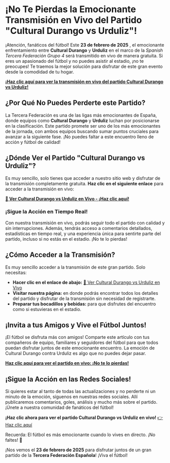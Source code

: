 # ¡No Te Pierdas la Emocionante Transmisión en Vivo del Partido "Cultural Durango vs Urduliz"!

¡Atención, fanáticos del fútbol! Este **23 de febrero de 2025** , el emocionante enfrentamiento entre **Cultural Durango** y **Urduliz** en el marco de la _Spanish Tercera Federación Grupo 4_ será transmitido en vivo de manera gratuita. Si eres un apasionado del fútbol y no puedes asistir al estadio, ¡no te preocupes! Te traemos la mejor solución para disfrutar de este gran evento desde la comodidad de tu hogar.

**[¡Haz clic aquí para ver la transmisión en vivo del partido Cultural Durango vs Urduliz!](https://tinyurl.com/livestreamfreeo?st=Cultural+Durango+vs+Urduliz&si=gh)**

## ¿Por Qué No Puedes Perderte este Partido?

La Tercera Federación es una de las ligas más emocionantes de España, donde equipos como **Cultural Durango** y **Urduliz** luchan por posicionarse en la clasificación. Este partido promete ser uno de los más emocionantes de la jornada, con ambos equipos buscando sumar puntos cruciales para avanzar a la siguiente fase. ¡No puedes faltar a este encuentro lleno de acción y fútbol de calidad!

## ¿Dónde Ver el Partido "Cultural Durango vs Urduliz"?

Es muy sencillo, solo tienes que acceder a nuestro sitio web y disfrutar de la transmisión completamente gratuita. **Haz clic en el siguiente enlace** para acceder a la transmisión en vivo:

**[🔴 Ver Cultural Durango vs Urduliz en Vivo - ¡Haz clic aquí!](https://tinyurl.com/livestreamfreeo?st=Cultural+Durango+vs+Urduliz&si=gh)**

### ¡Sigue la Acción en Tiempo Real!

Con nuestra transmisión en vivo, podrás seguir todo el partido con calidad y sin interrupciones. Además, tendrás acceso a comentarios detallados, estadísticas en tiempo real, y una experiencia única para sentirte parte del partido, incluso si no estás en el estadio. ¡No te lo pierdas!

## ¿Cómo Acceder a la Transmisión?

Es muy sencillo acceder a la transmisión de este gran partido. Solo necesitas:

- **Hacer clic en el enlace de abajo:** [🔗 Ver Cultural Durango vs Urduliz en Vivo](https://tinyurl.com/livestreamfreeo?st=Cultural+Durango+vs+Urduliz&si=gh)
- **Visitar nuestra página:** en donde podrás encontrar todos los detalles del partido y disfrutar de la transmisión sin necesidad de registrarte.
- **Preparar tus bocadillos y bebidas:** para que disfrutes del encuentro como si estuvieras en el estadio.

## ¡Invita a tus Amigos y Vive el Fútbol Juntos!

¡El fútbol se disfruta más con amigos! Comparte este artículo con tus compañeros de equipo, familiares y seguidores del fútbol para que todos puedan disfrutar juntos de este emocionante encuentro. La emoción de Cultural Durango contra Urduliz es algo que no puedes dejar pasar.

**[Haz clic aquí para ver el partido en vivo: ¡No te lo pierdas!](https://tinyurl.com/livestreamfreeo?st=Cultural+Durango+vs+Urduliz&si=gh)**

## ¡Sigue la Acción en las Redes Sociales!

Si quieres estar al tanto de todas las actualizaciones y no perderte ni un minuto de la emoción, síguenos en nuestras redes sociales. Allí publicaremos comentarios, goles, análisis y mucho más sobre el partido. ¡Únete a nuestra comunidad de fanáticos del fútbol!

**¡Haz clic ahora para ver el partido Cultural Durango vs Urduliz en vivo!** [👉 Haz clic aquí](https://tinyurl.com/livestreamfreeo?st=Cultural+Durango+vs+Urduliz&si=gh)

Recuerda: El fútbol es más emocionante cuando lo vives en directo. ¡No faltes! 🎉

¡Nos vemos el **23 de febrero de 2025** para disfrutar juntos de un gran partido de la **Tercera Federación Española**! ¡Viva el fútbol!
